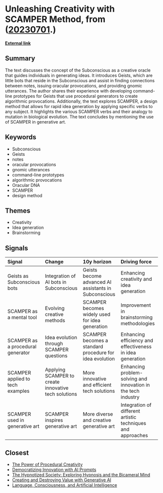 # __Unleashing Creativity with SCAMPER Method__, from ([20230701](https://kghosh.substack.com/p/20230701).)

__[External link](https://subconscious.substack.com/p/scamper)__



## Summary

The text discusses the concept of the Subconscious as a creative oracle that guides individuals in generating ideas. It introduces Geists, which are little bots that reside in the Subconscious and assist in finding connections between notes, issuing oracular provocations, and providing gnomic utterances. The author shares their experience with developing command-line prototypes for Geists that use procedural generators to create algorithmic provocations. Additionally, the text explores SCAMPER, a design method that allows for rapid idea generation by applying specific verbs to any subject. It highlights the various SCAMPER verbs and their analogy to mutation in biological evolution. The text concludes by mentioning the use of SCAMPER in generative art.

## Keywords

* Subconscious
* Geists
* notes
* oracular provocations
* gnomic utterances
* command-line prototypes
* algorithmic provocations
* Oracular DNA
* SCAMPER
* design method

## Themes

* Creativity
* Idea generation
* Brainstorming

## Signals

| Signal                            | Change                                               | 10y horizon                                             | Driving force                                                 |
|:----------------------------------|:-----------------------------------------------------|:--------------------------------------------------------|:--------------------------------------------------------------|
| Geists as Subconscious bots       | Integration of AI bots in Subconscious               | Geists become advanced AI assistants in Subconscious    | Enhancing creativity and idea generation                      |
| SCAMPER as a mental tool          | Evolving creative methods                            | SCAMPER becomes widely used for idea generation         | Improvement in brainstorming methodologies                    |
| SCAMPER as a procedural generator | Idea evolution through SCAMPER questions             | SCAMPER becomes a standard procedure for idea evolution | Enhancing efficiency and effectiveness in idea generation     |
| SCAMPER applied to tech examples  | Applying SCAMPER to create innovative tech solutions | More innovative and efficient tech solutions            | Enhancing problem-solving and innovation in the tech industry |
| SCAMPER used in generative art    | SCAMPER inspires generative art                      | More diverse and creative generative art                | Integration of different artistic techniques and approaches   |

## Closest

* [The Power of Procedural Creativity](b904404d29de27e27cbc3dfa95c59f27)
* [Democratizing Innovation with AI Prompts](d0726e79e1911eb62981138d30b7182a)
* [The Hypnotized Society: Exploring Hypnosis and the Bicameral Mind](b7b7937de66bde57d6ca5ef00fd23cc9)
* [Creating and Destroying Value with Generative AI](15d4ec180189ca1739398f516844cefb)
* [Language, Consciousness, and Artificial Intelligence](be997e3b990e47741f965552e6c37b79)